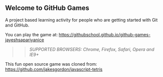 ## Welcome to GitHub Games

A project based learning activity for people who are getting started with Git and GitHub.

You can play the game at: https://githubschool.github.io/github-games-jayeshsapariyanice

>> _*SUPPORTED BROWSERS*: Chrome, Firefox, Safari, Opera and IE9+_

This fun open source game was cloned from: https://github.com/jakesgordon/javascript-tetris
